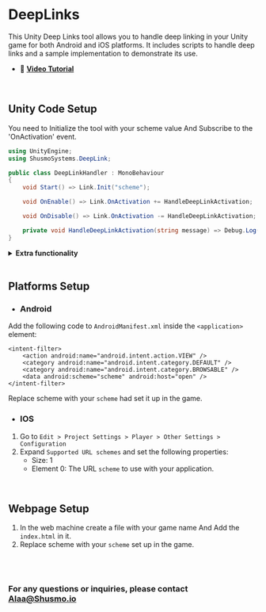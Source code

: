 # DeepLinks
This Unity Deep Links tool allows you to handle deep linking in your Unity game for both Android and iOS platforms. It includes scripts to handle deep links and a sample implementation to demonstrate its use.

- 🔗 **[Video Tutorial](https://youtu.be/i_TRpT_5C1E](https://youtu.be/HRiejA5-3tU?si=mzcqsoIUq-Z8zsiM))**

<br>

## Unity Code Setup
You need to Initialize the tool with your scheme value And Subscribe to the 'OnActivation' event.

```csharp
using UnityEngine;
using ShusmoSystems.DeepLink;

public class DeepLinkHandler : MonoBehaviour
{
    void Start() => Link.Init("scheme");

    void OnEnable() => Link.OnActivation += HandleDeepLinkActivation;

    void OnDisable() => Link.OnActivation -= HandleDeepLinkActivation;

    private void HandleDeepLinkActivation(string message) => Debug.Log(message);
}

```
<details>
<summary><b>Extra functionality</b></summary>
    
```csharp

    // The tool ID provided on Initialize.
    Link.ID;

    // Generate a URL text from a message.
    Link.GenerateMessage(string message);

    // Activate the tool with a URL.
    Link.Activate(string url);

```
</details>
<br>

## Platforms Setup
- ### Android
Add the following code to `AndroidManifest.xml` inside the `<application>` element:
```
<intent-filter>
    <action android:name="android.intent.action.VIEW" />
    <category android:name="android.intent.category.DEFAULT" />
    <category android:name="android.intent.category.BROWSABLE" />
    <data android:scheme="scheme" android:host="open" />
</intent-filter>
```
Replace scheme with your `scheme` had set it up in the game.

- ### IOS
1. Go to `Edit > Project Settings > Player > Other Settings > Configuration`
2. Expand `Supported URL schemes` and set the following properties:
    - Size: 1
    - Element 0: The URL `scheme` to use with your application.

<br>

## Webpage Setup
1. In the web machine create a file with your game name And Add the `index.html` in it.
2. Replace scheme with your `scheme` set up in the game.

<br>
<br>

### For any questions or inquiries, please contact Alaa@Shusmo.io
